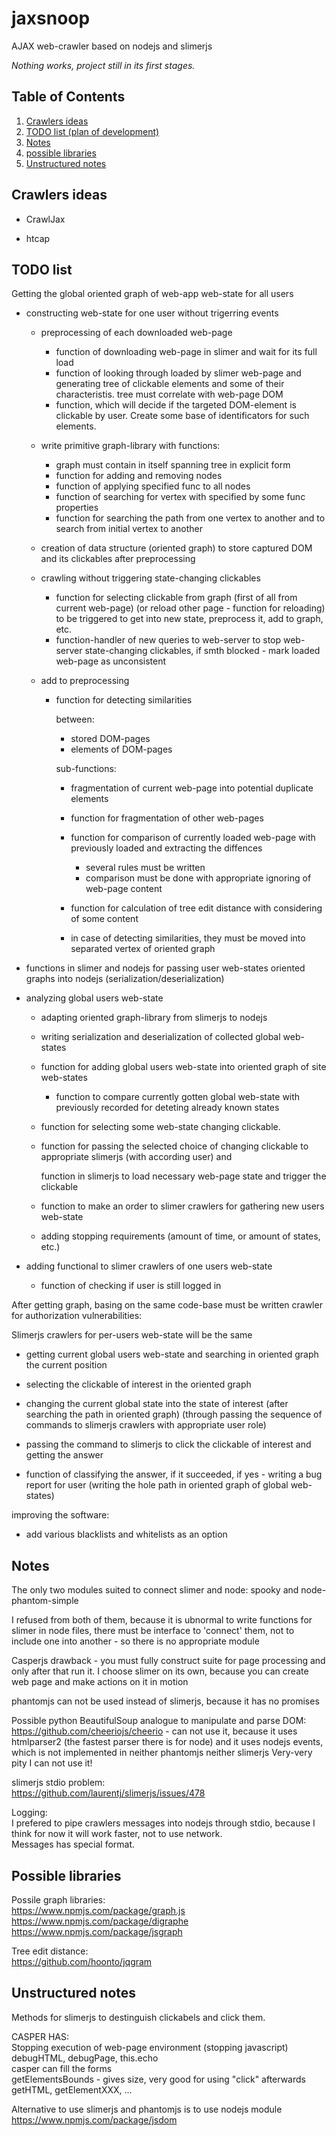 # jaxsnoop
AJAX web-crawler based on nodejs and slimerjs

*Nothing works, project still in its first stages.*


## Table of Contents

1. [Crawlers ideas](#crawlers-ideas)
1. [TODO list (plan of development)](#todo-list)
1. [Notes](#notes)
1. [possible libraries](#possible-libraries)
1. [Unstructured notes](#unstructured-notes)

## Crawlers ideas

* CrawlJax

* htcap

## TODO list

Getting the global oriented graph of web-app web-state for all users

- constructing web-state for one user without trigerring events

    - preprocessing of each downloaded web-page
        - function of downloading web-page in slimer and wait for its full load
        - function of looking through loaded by slimer web-page and generating tree of clickable elements and some of their characteristis. tree must correlate with web-page DOM
        - function, which will decide if the targeted DOM-element is clickable by user. Create some base of identificators for such elements.

    - write primitive graph-library with functions:

        - graph must contain in itself spanning tree in explicit form
        - function for adding and removing nodes
        - function of applying specified func to all nodes
        - function of searching for vertex with specified by some func properties
        - function for searching the path from one vertex to another and to search from initial vertex to another

    - creation of data structure (oriented graph) to store captured DOM and its clickables after preprocessing

    - crawling without triggering state-changing clickables

        - function for selecting clickable from graph (first of all from current web-page) (or reload other page - function for reloading) to be triggered to get into new state, preprocess it, add to graph, etc.
        - function-handler of new queries to web-server to stop web-server state-changing clickables, if smth blocked - mark loaded web-page as unconsistent

    - add to preprocessing

        - function for detecting similarities

            between:
                
            - stored DOM-pages
            - elements of DOM-pages

            sub-functions:

            - fragmentation of current web-page into potential duplicate elements
            - function for fragmentation of other web-pages
            - function for comparison of currently loaded web-page with previously loaded and extracting the diffences

                - several rules must be written
                - comparison must be done with appropriate ignoring of web-page content

            - function for calculation of tree edit distance with considering of some content

            - in case of detecting similarities, they must be moved into separated vertex of oriented graph

- functions in slimer and nodejs for passing user web-states oriented graphs into nodejs (serialization/deserialization)

- analyzing global users web-state

    - adapting oriented graph-library from slimerjs to nodejs 
    - writing serialization and deserialization of collected global web-states

    - function for adding global users web-state into oriented graph of site web-states

        - function to compare currently gotten global web-state with previously recorded for deteting already known states

    - function for selecting some web-state changing clickable.
    - function for passing the selected choice of changing clickable to appropriate slimerjs (with according user) and
        
        function in slimerjs to load necessary web-page state and trigger the clickable

    - function to make an order to slimer crawlers for gathering new users web-state

    - adding stopping requirements (amount of time, or amount of states, etc.)

- adding functional to slimer crawlers of one users web-state

    - function of checking if user is still logged in

After getting graph, basing on the same code-base must be written crawler for authorization vulnerabilities:

Slimerjs crawlers for per-users web-state will be the same

- getting current global users web-state and searching in oriented graph the current position

- selecting the clickable of interest in the oriented graph

- changing the current global state into the state of interest (after searching the path in oriented graph) (through passing the sequence of commands to slimerjs crawlers with appropriate user role)

- passing the command to slimerjs to click the clickable of interest and getting the answer

- function of classifying the answer, if it succeeded, if yes - writing a bug report for user (writing the hole path in oriented graph of global web-states)

improving the software:

- add various blacklists and whitelists as an option

## Notes

The only two modules suited to connect slimer and node: spooky and node-phantom-simple

I refused from both of them, because it is ubnormal to write functions for slimer in node files, there must be interface to 'connect' them, not to include one into another - so there is no appropriate module

Casperjs drawback - you must fully construct suite for page processing and only after that run it. I choose slimer on its own, because you can create web page and make actions on it in motion

phantomjs can not be used instead of slimerjs, because it has no promises

Possible python BeautifulSoup analogue to manipulate and parse DOM:  
https://github.com/cheeriojs/cheerio - can not use it, because it uses htmlparser2 (the fastest parser there is for
node) and it uses nodejs events, which is not implemented in neither phantomjs neither slimerjs
Very-very pity I can not use it!


slimerjs stdio problem:  
https://github.com/laurentj/slimerjs/issues/478

Logging:  
I prefered to pipe crawlers messages into nodejs through stdio, because I think for now it will work faster, not to use network.  
Messages has special format.

## Possible libraries

Possile graph libraries:  
https://www.npmjs.com/package/graph.js  
https://www.npmjs.com/package/digraphe  
https://www.npmjs.com/package/jsgraph

Tree edit distance:  
https://github.com/hoonto/jqgram

## Unstructured notes

Methods for slimerjs to destinguish clickabels and click them.

CASPER HAS:  
Stopping execution of web-page environment (stopping javascript)  
debugHTML, debugPage, this.echo  
casper can fill the forms  
getElementsBounds - gives size, very good for using "click" afterwards  
getHTML, getElementXXX, ...  

Alternative to use slimerjs and phantomjs is to use nodejs module https://www.npmjs.com/package/jsdom
